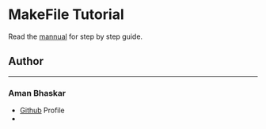 # MakeFile Tutorial
Read the [mannual](mannual.md) for step by step guide.

## Author
---
### Aman Bhaskar
- [Github](https://github.com/amanbh2) Profile
- 
